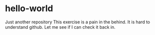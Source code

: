 # hello-world
Just another repository
This exercise is a pain in the behind. It is hard to understand github. Let me see if I can check it back in.
